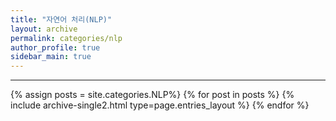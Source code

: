 ```yaml
---
title: "자연어 처리(NLP)"
layout: archive
permalink: categories/nlp
author_profile: true
sidebar_main: true
---
```


<!-- 공백이 포함되어 있는 카테고리 이름의 경우 site.categories.['a b c'] 이런식으로! -->
***

{% assign posts = site.categories.NLP%}
{% for post in posts %} {% include archive-single2.html type=page.entries_layout %} {% endfor %}
